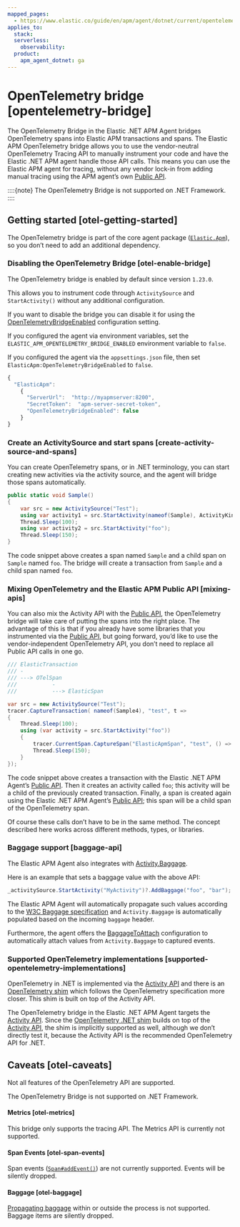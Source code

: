 ```yaml
---
mapped_pages:
  - https://www.elastic.co/guide/en/apm/agent/dotnet/current/opentelemetry-bridge.html
applies_to:
  stack:
  serverless:
    observability:
  product:
    apm_agent_dotnet: ga
---
```


# OpenTelemetry bridge [opentelemetry-bridge]

The OpenTelemetry Bridge in the Elastic .NET APM Agent bridges OpenTelemetry spans into Elastic APM transactions and spans. The Elastic APM OpenTelemetry bridge allows you to use the vendor-neutral OpenTelemetry Tracing API to manually instrument your code and have the Elastic .NET APM agent handle those API calls. This means you can use the Elastic APM agent for tracing, without any vendor lock-in from adding manual tracing using the APM agent’s own [Public API](/reference/public-api.md).

::::{note}
The OpenTelemetry Bridge is not supported on .NET Framework.
::::


## Getting started [otel-getting-started]

The OpenTelemetry bridge is part of the core agent package ([`Elastic.Apm`](https://www.nuget.org/packages/Elastic.Apm)), so you don’t need to add an additional dependency.


### Disabling the OpenTelemetry Bridge [otel-enable-bridge]

The OpenTelemetry bridge is enabled by default since version `1.23.0`.

This allows you to instrument code through `ActivitySource` and `StartActivity()` without any additional configuration.

If you want to disable the bridge you can disable it for using the [OpenTelemetryBridgeEnabled](/reference/config-core.md#config-opentelemetry-bridge-enabled) configuration setting.

If you configured the agent via environment variables, set the `ELASTIC_APM_OPENTELEMETRY_BRIDGE_ENABLED` environment variable to `false`.

If you configured the agent via the `appsettings.json` file, then set `ElasticApm:OpenTelemetryBridgeEnabled` to `false`.

```js
{
  "ElasticApm":
    {
      "ServerUrl":  "http://myapmserver:8200",
      "SecretToken":  "apm-server-secret-token",
      "OpenTelemetryBridgeEnabled": false
    }
}
```


### Create an ActivitySource and start spans [create-activity-source-and-spans]

You can create OpenTelemetry spans, or in .NET terminology, you can start creating new activities via the activity source, and the agent will bridge those spans automatically.

```csharp
public static void Sample()
{
	var src = new ActivitySource("Test");
	using var activity1 = src.StartActivity(nameof(Sample), ActivityKind.Server);
	Thread.Sleep(100);
	using var activity2 = src.StartActivity("foo");
	Thread.Sleep(150);
}
```

The code snippet above creates a span named `Sample` and a child span on `Sample` named `foo`. The bridge will create a transaction from `Sample` and a child span named `foo`.


### Mixing OpenTelemetry and the Elastic APM Public API [mixing-apis]

You can also mix the Activity API with the [Public API](/reference/public-api.md), the OpenTelemetry bridge will take care of putting the spans into the right place. The advantage of this is that if you already have some libraries that you instrumented via the [Public API](/reference/public-api.md), but going forward, you’d like to use the vendor-independent OpenTelemetry API, you don’t need to replace all Public API calls in one go.

```csharp
/// ElasticTransaction
/// -
/// ---> OTelSpan
///           -
///           ---> ElasticSpan

var src = new ActivitySource("Test");
tracer.CaptureTransaction( nameof(Sample4), "test", t =>
{
	Thread.Sleep(100);
	using (var activity = src.StartActivity("foo"))
	{
		tracer.CurrentSpan.CaptureSpan("ElasticApmSpan", "test", () => Thread.Sleep(50));
		Thread.Sleep(150);
	}
});
```

The code snippet above creates a transaction with the Elastic .NET APM Agent’s [Public API](/reference/public-api.md). Then it creates an activity called `foo`; this activity will be a child of the previously created transaction. Finally, a span is created again using the Elastic .NET APM Agent’s [Public API](/reference/public-api.md); this span will be a child span of the OpenTelemetry span.

Of course these calls don’t have to be in the same method. The concept described here works across different methods, types, or libraries.


### Baggage support [baggage-api]

The Elastic APM Agent also integrates with [Activity.Baggage](https://learn.microsoft.com/en-us/dotnet/api/system.diagnostics.activity.baggage?view=net-6.0#system-diagnostics-activity-baggage).

Here is an example that sets a baggage value with the above API:

```csharp
_activitySource.StartActivity("MyActivity")?.AddBaggage("foo", "bar");
```

The Elastic APM Agent will automatically propagate such values according to the [W3C Baggage specification](https://www.w3.org/TR/baggage/) and `Activity.Baggage` is automatically populated based on the incoming `baggage` header.

Furthermore, the agent offers the [BaggageToAttach](/reference/config-http.md#config-baggage-to-attach) configuration to automatically attach values from `Activity.Baggage` to captured events.


### Supported OpenTelemetry implementations [supported-opentelemetry-implementations]

OpenTelemetry in .NET is implemented via the [Activity API](https://learn.microsoft.com/dotnet/api/system.diagnostics.activity) and there is an [OpenTelemetry shim](https://opentelemetry.io/docs/instrumentation/net/shim/) which follows the OpenTelemetry specification more closer. This shim is built on top of the Activity API.

The OpenTelemetry bridge in the Elastic .NET APM Agent targets the [Activity API](https://learn.microsoft.com/dotnet/api/system.diagnostics.activity). Since the [OpenTelemetry .NET shim](https://opentelemetry.io/docs/instrumentation/net/shim/) builds on top of the [Activity API](https://learn.microsoft.com/dotnet/api/system.diagnostics.activity), the shim is implicitly supported as well, although we don’t directly test it, because the Activity API is the recommended OpenTelemetry API for .NET.


## Caveats [otel-caveats]

Not all features of the OpenTelemetry API are supported.

The OpenTelemetry Bridge is not supported on .NET Framework.


#### Metrics [otel-metrics]

This bridge only supports the tracing API. The Metrics API is currently not supported.


#### Span Events [otel-span-events]

Span events ([`Span#addEvent()`](https://open-telemetry.github.io/opentelemetry-js-api/interfaces/span.md#addevent)) are not currently supported. Events will be silently dropped.


#### Baggage [otel-baggage]

[Propagating baggage](https://open-telemetry.github.io/opentelemetry-js-api/classes/propagationapi.md) within or outside the process is not supported. Baggage items are silently dropped.

